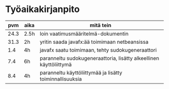 # Työaikakirjanpito


| pvm  | aika | mitä tein                                                          |
|------|------|--------------------------------------------------------------------|
| 24.3 | 2.5h | loin vaatimusmääritelmä-dokumentin                                 |
| 31.3 |  2h  | yritin saada javafx:ää toimimaan netbeansissa                      |
|  1.4 |  4h  | javafx saatu toimimaan, tehty sudokugeneraattori                   |
|  7.4 |  6h  | paranneltu sudokugeneraattoria, lisätty alkeellinen käyttöliittymä |
|  8.4 |  4h  | paranneltu käyttöliittymää ja lisätty toiminnallisuuksia           |
